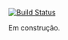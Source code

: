 [![Build Status](https://travis-ci.org/Marcelo-Rodrigues/survey-royale.svg?branch=master)](https://travis-ci.org/Marcelo-Rodrigues/survey-royale)

Em construção.
